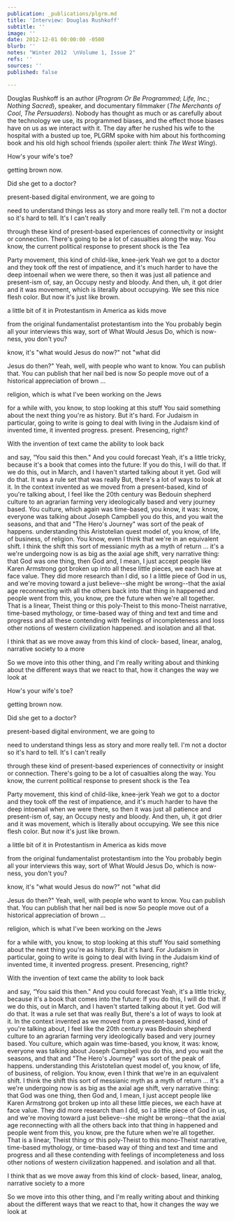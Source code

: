 ```yaml
---
publication: _publications/plgrm.md
title: 'Interview: Douglas Rushkoff'
subtitle: ''
image: ''
date: 2012-12-01 00:00:00 -0500
blurb: ''
notes: "Winter 2012  \nVolume 1, Issue 2"
refs: ''
sources: ''
published: false

---
```

Douglas Rushkoff is an author (_Program Or Be Programmed_; _Life, Inc._; _Nothing Sacred_), speaker, and documentary filmmaker (_The Merchants of Cool_, _The Persuaders_). Nobody has thought as much or as carefully about the technology we use, its programmed biases, and the effect those biases have on us as we interact with it. The day after he rushed his wife to the hospital with a busted up toe, PLGRM spoke with him about his forthcoming book and his old high school friends (spoiler alert: think _The West Wing_).

How's your wife's toe? 

getting brown now. 

Did she get to a doctor? 

present-based digital environment, we are going to 

need to understand things less as story and more really tell. I'm not a doctor so it's hard to tell. It's I can't really 

through these kind of present-based experiences of connectivity or insight or connection. There's going to be a lot of casualties along the way. You know, the current political response to present shock is the Tea 

Party movement, this kind of child-like, knee-jerk Yeah we got to a doctor and they took off the rest of impatience, and it's much harder to have the deep intoenail when we were there, so then it was just all patience and present-ism of, say, an Occupy nesty and bloody. And then, uh, it got drier and it was movement, which is literally about occupying. We see this nice flesh color. But now it's just like brown. 

a little bit of it in Protestantism in America as kids move 

from the original fundamentalist protestantism into the You probably begin all your interviews this way, sort of What Would Jesus Do, which is now-ness, you don't you? 

know, it's "what would Jesus do now?" not "what did 

Jesus do then?" Yeah, well, with people who want to know. You can publish that. You can publish that her nail bed is now So people move out of a historical appreciation of brown ... 

religion, which is what I've been working on the Jews 

for a while with, you know, to stop looking at this stuff You said something about the next thing you're as history. But it's hard. For Judaism in particular, going to write is going to deal with living in the Judaism kind of invented time, it invented progress. present. Presencing, right? 

With the invention of text came the ability to look back 

and say, “You said this then." And you could forecast Yeah, it's a little tricky, because it's a book that comes into the future: If you do this, I will do that. If we do this, out in March, and I haven't started talking about it yet. God will do that. It was a rule set that was really But, there's a lot of ways to look at it. In the context invented as we moved from a present-based, kind of you're talking about, I feel like the 20th century was Bedouin shepherd culture to an agrarian farming very ideologically based and very journey based. You culture, which again was time-based, you know, it was: know, everyone was talking about Joseph Campbell you do this, and you wait the seasons, and that and "The Hero's Journey" was sort of the peak of happens. understanding this Aristotelian quest model of, you know, of life, of business, of religion. You know, even I think that we're in an equivalent shift. I think the shift this sort of messianic myth as a myth of return ... it's a we're undergoing now is as big as the axial age shift, very narrative thing: that God was one thing, then God and, I mean, I just accept people like Karen Armstrong got broken up into all these little pieces, we each have at face value. They did more research than I did, so I a little piece of God in us, and we're moving toward a just believe--she might be wrong--that the axial age reconnecting with all the others back into that thing in happened and people went from this, you know, pre the future when we're all together. That is a linear, Theist thing or this poly-Theist to this mono-Theist narrative, time-based mythology, or time-based way of thing and text and time and progress and all these contending with feelings of incompleteness and loss other notions of western civilization happened. and isolation and all that. 

I think that as we move away from this kind of clock- based, linear, analog, narrative society to a more 

So we move into this other thing, and I'm really writing about and thinking about the different ways that we react to that, how it changes the way we look at

How's your wife's toe? 

getting brown now. 

Did she get to a doctor? 

present-based digital environment, we are going to 

need to understand things less as story and more really tell. I'm not a doctor so it's hard to tell. It's I can't really 

through these kind of present-based experiences of connectivity or insight or connection. There's going to be a lot of casualties along the way. You know, the current political response to present shock is the Tea 

Party movement, this kind of child-like, knee-jerk Yeah we got to a doctor and they took off the rest of impatience, and it's much harder to have the deep intoenail when we were there, so then it was just all patience and present-ism of, say, an Occupy nesty and bloody. And then, uh, it got drier and it was movement, which is literally about occupying. We see this nice flesh color. But now it's just like brown. 

a little bit of it in Protestantism in America as kids move 

from the original fundamentalist protestantism into the You probably begin all your interviews this way, sort of What Would Jesus Do, which is now-ness, you don't you? 

know, it's "what would Jesus do now?" not "what did 

Jesus do then?" Yeah, well, with people who want to know. You can publish that. You can publish that her nail bed is now So people move out of a historical appreciation of brown ... 

religion, which is what I've been working on the Jews 

for a while with, you know, to stop looking at this stuff You said something about the next thing you're as history. But it's hard. For Judaism in particular, going to write is going to deal with living in the Judaism kind of invented time, it invented progress. present. Presencing, right? 

With the invention of text came the ability to look back 

and say, “You said this then." And you could forecast Yeah, it's a little tricky, because it's a book that comes into the future: If you do this, I will do that. If we do this, out in March, and I haven't started talking about it yet. God will do that. It was a rule set that was really But, there's a lot of ways to look at it. In the context invented as we moved from a present-based, kind of you're talking about, I feel like the 20th century was Bedouin shepherd culture to an agrarian farming very ideologically based and very journey based. You culture, which again was time-based, you know, it was: know, everyone was talking about Joseph Campbell you do this, and you wait the seasons, and that and "The Hero's Journey" was sort of the peak of happens. understanding this Aristotelian quest model of, you know, of life, of business, of religion. You know, even I think that we're in an equivalent shift. I think the shift this sort of messianic myth as a myth of return ... it's a we're undergoing now is as big as the axial age shift, very narrative thing: that God was one thing, then God and, I mean, I just accept people like Karen Armstrong got broken up into all these little pieces, we each have at face value. They did more research than I did, so I a little piece of God in us, and we're moving toward a just believe--she might be wrong--that the axial age reconnecting with all the others back into that thing in happened and people went from this, you know, pre the future when we're all together. That is a linear, Theist thing or this poly-Theist to this mono-Theist narrative, time-based mythology, or time-based way of thing and text and time and progress and all these contending with feelings of incompleteness and loss other notions of western civilization happened. and isolation and all that. 

I think that as we move away from this kind of clock- based, linear, analog, narrative society to a more 

So we move into this other thing, and I'm really writing about and thinking about the different ways that we react to that, how it changes the way we look at